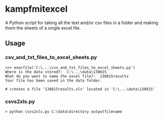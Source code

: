 # kampfmitexcel

A Python script for taking all the text and/or csv files in a folder and making them the sheets of a single excel file.  

## Usage
### csv_and_txt_files_to_excel_sheets.py
	>>> execfile('C:\...\csv_and_txt_files_to_excel_sheets.py')
	Where is the data stored?:  C:\...\data\130815
	What do you want to name the excel file?:  130815results
	Your file has been saved in the data folder.

	# creates a file '130815results.xls' located in 'C:\...\data\130815'

### csvs2xls.py
	> python csvs2xls.py C:\data\directory outputfilename
	
	 
	